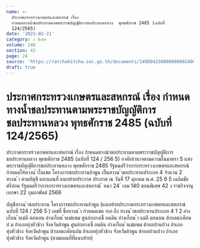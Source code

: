 ```yaml
---
name: >-
  ประกาศกระทรวงเกษตรและสหกรณ์ เรื่อง
  กำหนดทางน้ำชลประทานตามพระราชบัญญัติการชลประทานหลวง  พุทธศักราช 2485 (ฉบับที่
  124/2565)
date: '2023-02-21'
category: ง พิเศษ
volume: 140
section: 42
page: 24
source: 'https://ratchakitcha.soc.go.th/documents/140D042S0000000002400.pdf'
draft: true
---
```


# ประกาศกระทรวงเกษตรและสหกรณ์ เรื่อง กำหนดทางน้ำชลประทานตามพระราชบัญญัติการชลประทานหลวง  พุทธศักราช 2485 (ฉบับที่ 124/2565)

ประกาศกระทรวงเกษตรและสหกรณ์ เรื่อง ก้าหนดทางน้าชลประทานตามพระราชบัญญัติการชลประทานหลวง พุทธศักราช 2485 (ฉบับที่ 124 / 256 5) อาศัยอ้านาจตามความในมาตรา 5 แห่งพระราชบัญญัติการชลประทานหลวง พุทธศักราช 2485 รัฐมนตรีว่าการกระทรวงเกษตรและสหกรณ์ ก้าหนดให้ทางน ้าในเขต โครงการชลประทานล้าพูน เป็นทางน ้าชลประทานประเภท 4 จ้านวน 2 ทางน ้า ตามบัญชี และแผนที่ แนบท้ายประกาศ ประกาศ ณ วันที่ 17 ตุลาคม พ.ศ. 25 6 5 เฉลิมชัย ศรีอ่อน รัฐมนตรีว่าการกระทรวงเกษตรและสหกรณ์ ้ หนา 24 ่ เลม 140 ตอนพิเศษ 42 ง ราชกิจจานุเบกษา 22 กุมภาพันธ์ 2566

บัญชีทางน ้าชลประทาน โครงการชลประทานล้าพูน (แนบท้ายประกาศกระทรวงเกษตรและสหกรณ์ ฉบับที่ 124 / 256 5 ) เลขที่ ชื่อทางน ้า ก้าหนดเขต จาก ถึง ทางน ้าชลประทานประเภท 4 1 2 อ่างเก็บน ้าแม่ลี ตอนบน อ่างเก็บน ้าแม่แพม ศูนย์กลางเขื่ อนดิน อ่างเก็บน ้า แม่ลี ตอนบน ต้าบลตะเคียนป ม อ้าเภอทุ่งหัวช้าง จังหวัดล้าพูน ศูนย์กลางเขื่ อนดิน อ่างเก็บน ้าแม่แพม ต้าบลบ้านปวง อ้าเภอทุ่งหัวช้าง จังหวัดล้าพูน ต้าบลตะเคียนปม อ้าเภอทุ่งหัวช้าง จังหวัดล้าพูน ต้าบลบ้านปวง อ้าเภอทุ่งหัวช้าง จังหวัดล้าพูน (ตามแผนที่ที่แนบท้าย)



